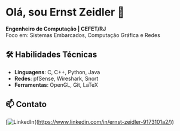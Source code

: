 # Olá, sou Ernst Zeidler 👋

**Engenheiro de Computação | CEFET/RJ**  
Foco em: Sistemas Embarcados, Computação Gráfica e Redes

## 🛠 Habilidades Técnicas
- **Linguagens**: C, C++, Python, Java
- **Redes**: pfSense, Wireshark, Snort
- **Ferramentas**: OpenGL, Git, LaTeX

## 📫 Contato
[![LinkedIn](https://img.shields.io/badge/LinkedIn-0077B5?style=flat&logo=linkedin)((https://www.linkedin.com/in/ernst-zeidler-9173101a2/))
